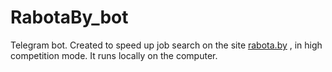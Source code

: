 # RabotaBy_bot

Telegram bot. Created to speed up job search on the site [rabota.by](https://rabota.by/) , in high competition mode.
It runs locally on the computer.